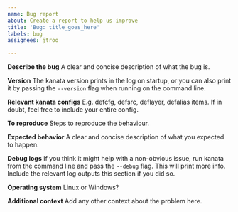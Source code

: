 ```yaml
---
name: Bug report
about: Create a report to help us improve
title: 'Bug: title_goes_here'
labels: bug
assignees: jtroo

---
```


**Describe the bug**
A clear and concise description of what the bug is.

**Version**
The kanata version prints in the log on startup, or you can also print it by passing the `--version` flag when running on the command line.

**Relevant kanata configs**
E.g. defcfg, defsrc, deflayer, defalias items. If in doubt, feel free to include your entire config.

**To reproduce**
Steps to reproduce the behaviour.

**Expected behavior**
A clear and concise description of what you expected to happen.

**Debug logs**
If you think it might help with a non-obvious issue, run kanata from the command line and pass the `--debug` flag. This will print more info. Include the relevant log outputs this section if you did so.

**Operating system**
Linux or Windows?

**Additional context**
Add any other context about the problem here.
